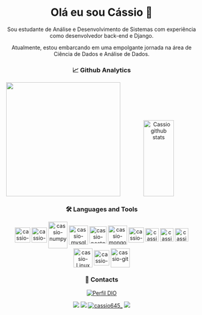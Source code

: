 <div style="display: inline_block" align="center">
<h1>Olá eu sou Cássio 🫠​</h1>

Sou estudante de Análise e Desenvolvimento de Sistemas com experiência como desenvolvedor back-end e Django. 

Atualmente, estou embarcando em uma empolgante jornada na área de Ciência de Dados e Análise de Dados. 


</div>


<div align="center">
 <h3>📈 Github Analytics</h3>

<img height="300px" src="https://github-readme-stats.vercel.app/api/top-langs/?username=cassio645&size_weight=0.5&count_weight=0.5&title_color=68b5d1&text_color=eeeeee&bg_color=0d1117&hide_border=true" /><img width="40%" height="200px" src="https://github-readme-stats.vercel.app/api?username=cassio645&show_icons=true&rank_icon=github&count_private=true&hide_border=true&title_color=68b5d1&icon_color=e07274&text_color=eeeeee&bg_color=0d1117" alt="Cassio github stats" /> 



<h3>🛠️ Languages and Tools</h3>
<img align="center" alt="cassio-python" height="40" src="https://cdn.jsdelivr.net/gh/devicons/devicon/icons/python/python-original.svg" />     
<img align="center" alt="cassio-pandas" height="40" src="https://cdn.jsdelivr.net/gh/devicons/devicon/icons/pandas/pandas-original-wordmark.svg" />
<img align="center" alt="cassio-numpy" height="70" width="50" src="https://cdn.jsdelivr.net/gh/devicons/devicon/icons/numpy/numpy-original-wordmark.svg" />
<img align="center" alt="cassio-mysql" height="50" src="https://cdn.jsdelivr.net/gh/devicons/devicon/icons/mysql/mysql-original-wordmark.svg" /> 
<img align="center" alt="cassio-postgtres" height="45" src="https://cdn.jsdelivr.net/gh/devicons/devicon/icons/postgresql/postgresql-original.svg" />  

<img align="center" alt="cassio-mongo" height="50" src="https://cdn.jsdelivr.net/gh/devicons/devicon/icons/mongodb/mongodb-original-wordmark.svg" />
<img align="center" alt="cassio-django" height="40" src="https://cdn.jsdelivr.net/gh/devicons/devicon/icons/django/django-plain.svg" />
<img align="center" alt="cassio-javascript" height="35" src="https://cdn.jsdelivr.net/gh/devicons/devicon/icons/javascript/javascript-original.svg" />
<img align="center" alt="cassio-html" height="35" src="https://cdn.jsdelivr.net/gh/devicons/devicon/icons/html5/html5-original.svg" />
<img align="center" alt="cassio-css" height="35" src="https://cdn.jsdelivr.net/gh/devicons/devicon/icons/css3/css3-original.svg" />
<img align="center" alt="cassio-Linux" height="50" src="https://cdn.jsdelivr.net/gh/devicons/devicon/icons/java/java-original-wordmark.svg" />
<img align="center" alt="cassio-Linux" height="40" src="https://cdn.jsdelivr.net/gh/devicons/devicon/icons/linux/linux-original.svg" />
<img align="center" alt="cassio-git" height="50" src="https://cdn.jsdelivr.net/gh/devicons/devicon/icons/git/git-original-wordmark.svg" />                   
</div>


<div style="display: inline_block" align="center">
<h3>📩 Contacts</h3>

<div align="center">

[![Perfil DIO](https://img.shields.io/badge/-Meu%20Perfil%20DIO.me-b94b70?style=for-the-badge)](https://web.dio.me/users/cassio645/) 
</div>

<a href="mailto:cantonio645@gmail.com"><img src="https://img.shields.io/badge/Gmail-D14836?style=for-the-badge&logo=gmail&logoColor=white"></a>
<a href="https://www.linkedin.com/in/cassio645/"><img src="https://img.shields.io/badge/LinkedIn-0077B5?style=for-the-badge&logo=linkedin&logoColor=white"></a>
<a href="https://www.instagram.com/cassio645_/"><img src="https://img.shields.io/badge/Instagram-E4405F?style=for-the-badge&logo=instagram&logoColor=white" alt="cassio645_" ></a>
<a href="https://discordapp.com/users/857219600277831730/"><img src="https://img.shields.io/badge/Discord-7289DA?style=for-the-badge&logo=discord&logoColor=white"></a>
</div>
